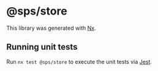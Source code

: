 # @sps/store

This library was generated with [Nx](https://nx.dev).

## Running unit tests

Run `nx test @sps/store` to execute the unit tests via [Jest](https://jestjs.io).
